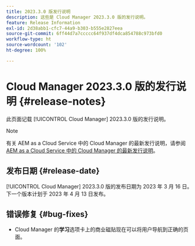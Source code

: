 ```yaml
---
title: 2023.3.0 版发行说明
description: 这些是 Cloud Manager 2023.3.0 版的发行说明。
feature: Release Information
exl-id: 2d38abb1-cfc7-44a9-b303-b555e2827eea
source-git-commit: 6ff44d7a7ccccc64f937df4dca854788c973bfd0
workflow-type: ht
source-wordcount: '102'
ht-degree: 100%

---
```



# Cloud Manager 2023.3.0 版的发行说明 {#release-notes}

此页面记载 [!UICONTROL Cloud Manager] 2023.3.0 版的发行说明。

>[!NOTE]
>
>有关 AEM as a Cloud Service 中的 Cloud Manager 的最新发行说明，请参阅 [AEM as a Cloud Service 中的 Cloud Manager 的最新发行说明](https://experienceleague.adobe.com/docs/experience-manager-cloud-service/content/implementing/using-cloud-manager/release-notes-cloud-manager/release-notes-cm-current.html)。

## 发布日期 {#release-date}

[!UICONTROL Cloud Manager] 2023.3.0 版的发布日期为 2023 年 3 月 16 日。下一个版本计划于 2023 年 4 月 13 日发布。

## 错误修复 {#bug-fixes}

* Cloud Manager 的&#x200B;**学习**&#x200B;选项卡上的商业磁贴现在可以将用户导航到正确的页面。
